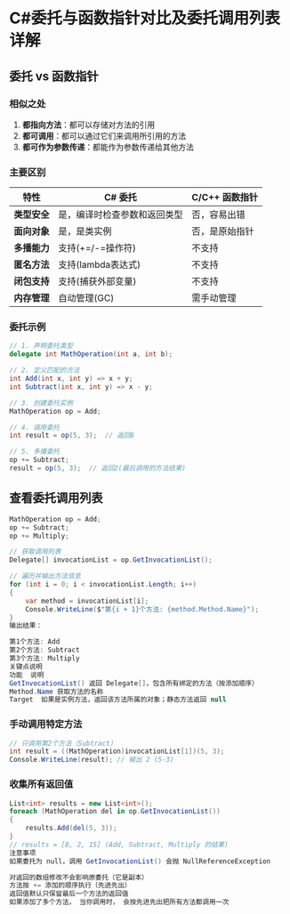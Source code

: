# C#委托与函数指针对比及委托调用列表详解

## 委托 vs 函数指针

### 相似之处
1. **都指向方法**：都可以存储对方法的引用
2. **都可调用**：都可以通过它们来调用所引用的方法
3. **都可作为参数传递**：都能作为参数传递给其他方法

### 主要区别
| 特性 | C# 委托 | C/C++ 函数指针 |
|------|--------|--------------|
| **类型安全** | 是，编译时检查参数和返回类型 | 否，容易出错 |
| **面向对象** | 是，是类实例 | 否，是原始指针 |
| **多播能力** | 支持(+=/-=操作符) | 不支持 |
| **匿名方法** | 支持(lambda表达式) | 不支持 |
| **闭包支持** | 支持(捕获外部变量) | 不支持 |
| **内存管理** | 自动管理(GC) | 需手动管理 |

### 委托示例
```csharp
// 1. 声明委托类型
delegate int MathOperation(int a, int b);

// 2. 定义匹配的方法
int Add(int x, int y) => x + y;
int Subtract(int x, int y) => x - y;

// 3. 创建委托实例
MathOperation op = Add;

// 4. 调用委托
int result = op(5, 3);  // 返回8

// 5. 多播委托
op += Subtract;
result = op(5, 3);  // 返回2(最后调用的方法结果)
```


## 查看委托调用列表
```csharp
MathOperation op = Add;
op += Subtract;
op += Multiply;

// 获取调用列表
Delegate[] invocationList = op.GetInvocationList();

// 遍历并输出方法信息
for (int i = 0; i < invocationList.Length; i++)
{
    var method = invocationList[i];
    Console.WriteLine($"第{i + 1}个方法: {method.Method.Name}");
}
输出结果：

第1个方法: Add
第2个方法: Subtract
第3个方法: Multiply
关键点说明
功能	说明
GetInvocationList()	返回 Delegate[]，包含所有绑定的方法（按添加顺序）
Method.Name	获取方法的名称
Target	如果是实例方法，返回该方法所属的对象；静态方法返回 null
```
### 手动调用特定方法
```csharp
// 只调用第2个方法（Subtract）
int result = ((MathOperation)invocationList[1])(5, 3);
Console.WriteLine(result); // 输出 2 (5-3)
```
### 收集所有返回值
```csharp
List<int> results = new List<int>();
foreach (MathOperation del in op.GetInvocationList())
{
    results.Add(del(5, 3));
}
// results = [8, 2, 15] (Add, Subtract, Multiply 的结果)
注意事项
如果委托为 null，调用 GetInvocationList() 会抛 NullReferenceException
```
```c++
对返回的数组修改不会影响原委托（它是副本）
方法按 += 添加的顺序执行（先进先出）
返回值默认只保留最后一个方法的返回值
如果添加了多个方法， 当你调用时， 会按先进先出把所有方法都调用一次
```